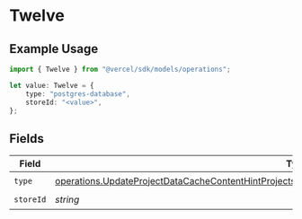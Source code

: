 # Twelve

## Example Usage

```typescript
import { Twelve } from "@vercel/sdk/models/operations";

let value: Twelve = {
    type: "postgres-database",
    storeId: "<value>",
};
```

## Fields

| Field                                                                                                                                                                                                                      | Type                                                                                                                                                                                                                       | Required                                                                                                                                                                                                                   | Description                                                                                                                                                                                                                |
| -------------------------------------------------------------------------------------------------------------------------------------------------------------------------------------------------------------------------- | -------------------------------------------------------------------------------------------------------------------------------------------------------------------------------------------------------------------------- | -------------------------------------------------------------------------------------------------------------------------------------------------------------------------------------------------------------------------- | -------------------------------------------------------------------------------------------------------------------------------------------------------------------------------------------------------------------------- |
| `type`                                                                                                                                                                                                                     | [operations.UpdateProjectDataCacheContentHintProjectsResponse200ApplicationJSONResponseBodyEnv12Type](../../models/operations/updateprojectdatacachecontenthintprojectsresponse200applicationjsonresponsebodyenv12type.md) | :heavy_check_mark:                                                                                                                                                                                                         | N/A                                                                                                                                                                                                                        |
| `storeId`                                                                                                                                                                                                                  | *string*                                                                                                                                                                                                                   | :heavy_check_mark:                                                                                                                                                                                                         | N/A                                                                                                                                                                                                                        |